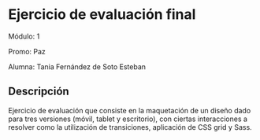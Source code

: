 # Ejercicio de evaluación final

Módulo: 1

Promo: Paz

Alumna: Tania Fernández de Soto Esteban

## Descripción

Ejercicio de evaluación que consiste en la maquetación de un diseño dado para tres versiones (móvil, tablet y escritorio), con ciertas interacciones a resolver como la utilización de transiciones, aplicación de CSS grid y Sass.